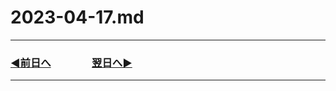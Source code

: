 # 2023-04-17.md

---
### [◀️前日へ](https://github.com/yuasys/chatty-journal/blob/main/2023/04/2023-04-16.md)&emsp;&emsp;&emsp;&emsp;[翌日へ▶️](https://github.com/yuasys/chatty-journal/blob/main/2023/04/2023-04-18.md)

---

